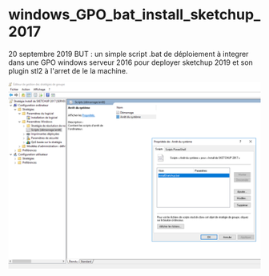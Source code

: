 # windows_GPO_bat_install_sketchup_2017
20 septembre 2019
BUT : un simple script .bat de déploiement à integrer dans une GPO windows serveur 2016 pour deployer sketchup 2019 et son plugin stl2 à l'arret de le la machine.

 ![Alt text](gpo_sketchup_conf_01.png?raw=true "sketchup_conf_01.png") 

